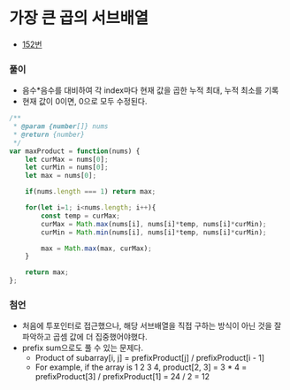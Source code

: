 # 가장 큰 곱의 서브배열
 - [152번](https://leetcode.com/problems/maximum-product-subarray/)


### 풀이
  - 음수*음수를 대비하여 각 index마다 현재 값을 곱한 누적 최대, 누적 최소를 기록
  - 현재 값이 0이면, 0으로 모두 수정된다.


  ```javascript
  /**
   * @param {number[]} nums
   * @return {number}
   */
  var maxProduct = function(nums) {
      let curMax = nums[0];
      let curMin = nums[0];
      let max = nums[0];

      if(nums.length === 1) return max;

      for(let i=1; i<nums.length; i++){
          const temp = curMax;
          curMax = Math.max(nums[i], nums[i]*temp, nums[i]*curMin);
          curMin = Math.min(nums[i], nums[i]*temp, nums[i]*curMin);

          max = Math.max(max, curMax);
      }

      return max;
  };
  ```


### 첨언
  - 처음에 투포인터로 접근했으나, 해당 서브배열을 직접 구하는 방식이 아닌 것을 잘 파악하고 곱셈 값에 더 집중했어야했다.
  - prefix sum으로도 풀 수 있는 문제다.
    - Product of subarray[i, j] = prefixProduct[j] / prefixProduct[i - 1]
    - For example, if the array is 1 2 3 4, product[2, 3] = 3 * 4 = prefixProduct[3] / prefixProduct[1] = 24 / 2 = 12